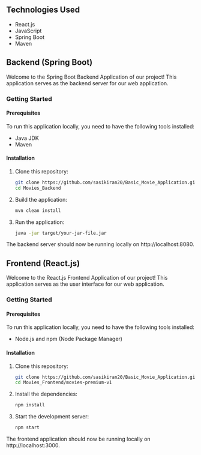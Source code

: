 ## Technologies Used

- React.js
- JavaScript
- Spring Boot
- Maven

## Backend (Spring Boot)

Welcome to the Spring Boot Backend Application of our project! This application serves as the backend server for our web application.

### Getting Started

#### Prerequisites

To run this application locally, you need to have the following tools installed:

- Java JDK
- Maven

#### Installation

1. Clone this repository:

   ```sh
   git clone https://github.com/sasikiran20/Basic_Movie_Application.git
   cd Movies_Backend
   ```

2. Build the application:

   ```sh
   mvn clean install
   ```

3. Run the application:

   ```sh
   java -jar target/your-jar-file.jar
   ```

The backend server should now be running locally on http://localhost:8080.

## Frontend (React.js)

Welcome to the React.js Frontend Application of our project! This application serves as the user interface for our web application.

### Getting Started

#### Prerequisites

To run this application locally, you need to have the following tools installed:

  - Node.js and npm (Node Package Manager)

#### Installation

1. Clone this repository:

   ```sh
   git clone https://github.com/sasikiran20/Basic_Movie_Application.git
   cd Movies_Frontend/movies-premium-v1
   ```

2. Install the dependencies:

   ```sh
   npm install
   ```

3. Start the development server:

   ```sh
   npm start
   ```

The frontend application should now be running locally on http://localhost:3000.
